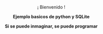 <p align="center">¡ Bienvenido !</p>
<p align="center"><a><b>Ejemplo basicos de python y SQLite</b></a></p>
<p align="center"><b>Si se puede inmaginar, se puede programar</b></p>

